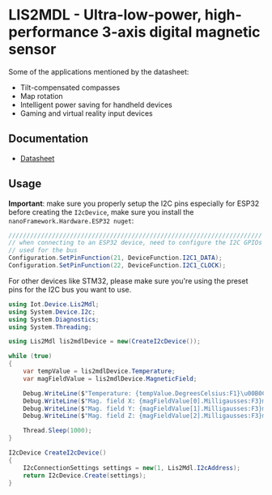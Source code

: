 ﻿# LIS2MDL - Ultra-low-power, high-performance 3-axis digital magnetic sensor

Some of the applications mentioned by the datasheet:

- Tilt-compensated compasses
- Map rotation
- Intelligent power saving for handheld devices
- Gaming and virtual reality input devices

## Documentation

- [Datasheet](https://www.st.com/resource/en/datasheet/lis2mdl.pdf)

## Usage

**Important**: make sure you properly setup the I2C pins especially for ESP32 before creating the `I2cDevice`, make sure you install the `nanoFramework.Hardware.ESP32 nuget`:

```csharp
//////////////////////////////////////////////////////////////////////
// when connecting to an ESP32 device, need to configure the I2C GPIOs
// used for the bus
Configuration.SetPinFunction(21, DeviceFunction.I2C1_DATA);
Configuration.SetPinFunction(22, DeviceFunction.I2C1_CLOCK);
```

For other devices like STM32, please make sure you're using the preset pins for the I2C bus you want to use.

```csharp
using Iot.Device.Lis2Mdl;
using System.Device.I2c;
using System.Diagnostics;
using System.Threading;

using Lis2Mdl lis2mdlDevice = new(CreateI2cDevice());

while (true)
{
    var tempValue = lis2mdlDevice.Temperature;
    var magFieldValue = lis2mdlDevice.MagneticField;

    Debug.WriteLine($"Temperature: {tempValue.DegreesCelsius:F1}\u00B0C");
    Debug.WriteLine($"Mag. field X: {magFieldValue[0].Milligausses:F3}mG");
    Debug.WriteLine($"Mag. field Y: {magFieldValue[1].Milligausses:F3}mG");
    Debug.WriteLine($"Mag. field Z: {magFieldValue[2].Milligausses:F3}mG");

    Thread.Sleep(1000);
}

I2cDevice CreateI2cDevice()
{
    I2cConnectionSettings settings = new(1, Lis2Mdl.I2cAddress);
    return I2cDevice.Create(settings);
}

```
